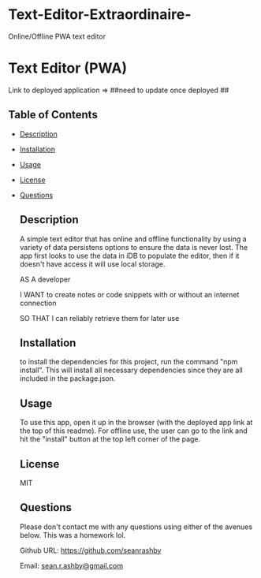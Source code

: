 # Text-Editor-Extraordinaire-
Online/Offline PWA text editor 

# Text Editor (PWA)
  
  Link to deployed application => ##need to update once deployed ##
  
  ## Table of Contents
- [Description](#description)

- [Installation](#installation)

- [Usage](#usage)

- [License](#license)

- [Questions](#questions)

  ## Description
  A simple text editor that has online and offline functionality by using a variety of data persistens options to ensure the data is never lost. The app first looks to use the data in iDB to populate the editor, then if it doesn't have access it will use local storage. 
  
  AS A developer
  
  I WANT to create notes or code snippets with or without an internet connection
  
  SO THAT I can reliably retrieve them for later use
  
  ## Installation
  to install the dependencies for this project, run the command "npm install". This will install all necessary dependencies since they are all included in the package.json. 

  ## Usage
  To use this app, open it up in the browser (with the deployed app link at the top of this readme). For offline use, the user can go to the link and hit the "install" button at the top left corner of the page. 

  ## License
  MIT

  ## Questions

  Please don't contact me with any questions using either of the avenues below. This was a homework lol. 

  Github URL: https://github.com/seanrashby

  Email: sean.r.ashby@gmail.com